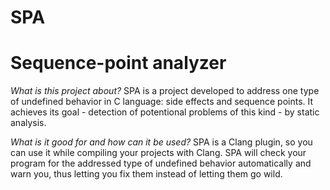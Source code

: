 SPA
===

Sequence-point analyzer
===

*What is this project about?*
SPA is a project developed to address one type of undefined behavior in C language: side effects and sequence points. It achieves its goal - detection of potentional problems of this kind - by static analysis.

*What is it good for and how can it be used?*
SPA is a Clang plugin, so you can use it while compiling your projects with Clang. SPA will check your program for the addressed type of undefined behavior automatically and warn you, thus letting you fix them instead of letting them go wild.
